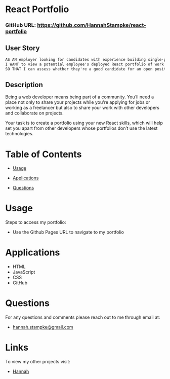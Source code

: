 # React Portfolio

### GitHub URL: https://github.com/HannahStampke/react-portfolio

## User Story 
```md
AS AN employer looking for candidates with experience building single-page applications
I WANT to view a potential employee's deployed React portfolio of work samples
SO THAT I can assess whether they're a good candidate for an open position
```

## Description

Being a web developer means being part of a community. You’ll need a place not only to share your projects while you're applying for jobs or working as a freelancer but also to share your work with other developers and collaborate on projects.

Your task is to create a portfolio using your new React skills, which will help set you apart from other developers whose portfolios don’t use the latest technologies. 

# Table of Contents

- [Usage](#usage)

- [Applications](#applications)

- [Questions](#questions)


# Usage

Steps to access my portfolio:

- Use the Github Pages URL to navigate to my portfolio


# Applications
- HTML
- JavaScript
- CSS
- GitHub


# Questions 
For any questions and comments please reach out to me through email at:
- hannah.stampke@gmail.com


# Links
To view my other projects visit:
- [Hannah](https://github.com/HannahStampke)

